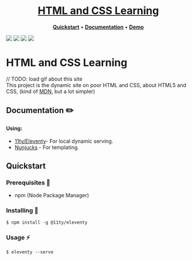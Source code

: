 <h1 align="center">
  <a href="link_on_demo">HTML and CSS Learning</a>
</h1>

<p align="center">
  <a title="Quickstart" href="#quickstart"><strong>Quickstart</strong></a>
  &#x2022;
  <a title="Documentation" href="#documentation"><strong>Documentation</strong></a>
  &#x2022;
  <a title="Demo" href="link_on_demo"><strong>Demo</strong></a>
</p>

![](https://img.shields.io/github/languages/code-size/sluzhynskyi/web_docs)
![](https://img.shields.io/github/last-commit/sluzhynskyi/web_docs/master)
![](https://img.shields.io/github/languages/count/sluzhynskyi/web_docs)
![](https://img.shields.io/github/followers/sluzhynskyi?style=social)

# HTML and CSS Learning
// TODO: load gif about this site </br>
This project is the dynamic site on poor HTML and CSS, about HTML5 and CSS, (kind of [MDN](https://developer.mozilla.org/en-US/), but a lot simpler)
## Documentation :pencil2:
#### Using:
  - [11ty/Eleventy](https://www.npmjs.com/package/@11ty/eleventy)- For local dynamic serving. 
  - [Nunjucks](https://www.npmjs.com/package/nunjucks) - For templating. 
 
## Quickstart

### Prerequisites :page_with_curl:
- npm (Node Package Manager)

### Installing :tongue:
```
$ npm install -g @11ty/eleventy
```
### Usage :zap:
```
$ eleventy --serve
```



